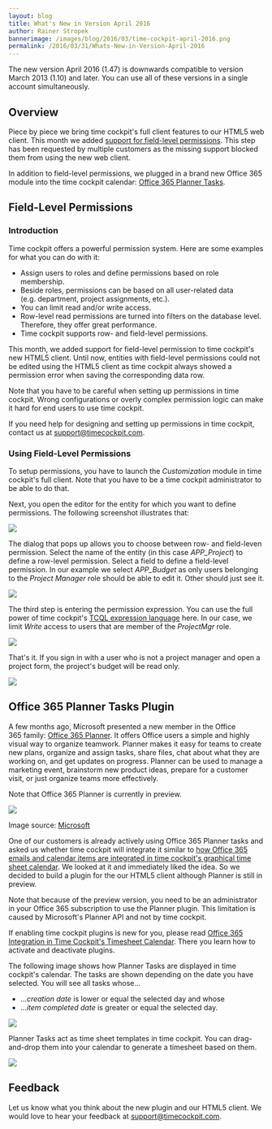 ```yaml
---
layout: blog
title: What's New in Version April 2016
author: Rainer Stropek
bannerimage: /images/blog/2016/03/time-cockpit-april-2016.png
permalink: /2016/03/31/Whats-New-in-Version-April-2016
---
```


<p xmlns="http://www.w3.org/1999/xhtml">The new version April 2016 (1.47) is downwards compatible to version March 2013 (1.10) and later. You can use all of these versions in a single account simultaneously.</p><h2 xmlns="http://www.w3.org/1999/xhtml">Overview</h2><p xmlns="http://www.w3.org/1999/xhtml">Piece by piece we bring time cockpit's full client features to our HTML5 web client. This month we added <a href="#field-level-permissions">support for field-level permissions</a>. This step has been requested by multiple customers as the missing support blocked them from using the new web client.</p><p xmlns="http://www.w3.org/1999/xhtml">In addition to field-level permissions, we plugged in a brand new Office 365 module into the time cockpit calendar: <a href="#office-365-planner-tasks">Office 365 Planner Tasks</a>.</p><h2 xmlns="http://www.w3.org/1999/xhtml">
  <a id="field-level-permissions" name="field-level-permissions" class="mce-item-anchor"></a>Field-Level Permissions</h2><h3 xmlns="http://www.w3.org/1999/xhtml">Introduction</h3><p xmlns="http://www.w3.org/1999/xhtml">Time cockpit offers a powerful permission system. Here are some examples for what you can do with it:</p><ul xmlns="http://www.w3.org/1999/xhtml">
  <li>Assign users to roles and define permissions based on role membership.
<br /></li>
  <li>Beside roles, permissions can be based on all user-related data (e.g. department, project assignments, etc.).
<br /></li>
  <li>You can limit read and/or write access.</li>
  <li>Row-level read permissions are turned into filters on the database level. Therefore, they offer great performance.</li>
  <li>Time cockpit supports row- and field-level permissions.</li>
</ul><p xmlns="http://www.w3.org/1999/xhtml">This month, we added support for field-level permission to time cockpit's new HTML5 client. Until now, entities with field-level permissions could not be edited using the HTML5 client as time cockpit always showed a permission error when saving the corresponding data row.<br /></p><p class="showcase" xmlns="http://www.w3.org/1999/xhtml">Note that you have to be careful when setting up permissions in time cockpit. Wrong configurations or overly complex permission logic can make it hard for end users to use time cockpit.</p><p xmlns="http://www.w3.org/1999/xhtml">If you need help for designing and setting up permissions in time cockpit, contact us at <a href="mailto:support@timecockpit.com">support@timecockpit.com</a>.</p><h3 xmlns="http://www.w3.org/1999/xhtml">Using Field-Level Permissions
<br /></h3><p xmlns="http://www.w3.org/1999/xhtml">To setup permissions, you have to launch the <em>Customization</em> module in time cockpit's full client. Note that you have to be a time cockpit administrator to be able to do that.</p><p xmlns="http://www.w3.org/1999/xhtml">Next, you open the editor for the entity for which you want to define permissions. The following screenshot illustrates that:</p><p xmlns="http://www.w3.org/1999/xhtml">
  <img src="{{site.baseurl}}/images/blog/2016/03/add-permission.png" />
</p><p xmlns="http://www.w3.org/1999/xhtml">The dialog that pops up allows you to choose between row- and field-leven permission. Select the name of the entity (in this case <em>APP_Project</em>) to define a row-level permission. Select a field to define a field-level permission. In our example we select <em>APP_Budget</em> as only users belonging to the <em>Project Manager</em> role should be able to edit it. Other should just see it.<br /></p><p xmlns="http://www.w3.org/1999/xhtml">
  <img src="{{site.baseurl}}/images/blog/2016/03/field-level-permissions-select-field.png" />
</p><p xmlns="http://www.w3.org/1999/xhtml">The third step is entering the permission expression. You can use the full power of time cockpit's <a href="https://help.timecockpit.com/?topic=html/28e3e0bd-6bd7-4435-930b-69671817bf95.htm" target="_blank">TCQL expression language</a> here. In our case, we limit <em>Write</em> access to users that are member of the <em>ProjectMgr</em> role.<br /></p><p xmlns="http://www.w3.org/1999/xhtml">
  <img src="{{site.baseurl}}/images/blog/2016/03/define-permission-expression.png" />
</p><p xmlns="http://www.w3.org/1999/xhtml">That's it. If you sign in with a user who is not a project manager and open a project form, the project's budget will be read only.<br /></p><p xmlns="http://www.w3.org/1999/xhtml">
  <img src="{{site.baseurl}}/images/blog/2016/03/read-only-field.png" />
</p><h2 xmlns="http://www.w3.org/1999/xhtml">
  <a id="office-365-planner-tasks" name="office-365-planner-tasks" class="mce-item-anchor"></a>Office 365 Planner Tasks Plugin</h2><p xmlns="http://www.w3.org/1999/xhtml">A few months ago, Microsoft presented a new member in the Office 365 family: <a href="https://blogs.office.com/2015/09/22/introducing-office-365-planner/" target="_blank">Office 365 Planner</a>. It offers Office users a simple and highly visual way to organize teamwork. Planner makes it easy for teams to create new plans, organize and assign tasks, share files, chat about what they are working on, and get updates on progress. Planner can be used to manage a marketing event, brainstorm new product ideas, prepare for a customer visit, or just organize teams more effectively.</p><p class="showcase" xmlns="http://www.w3.org/1999/xhtml">Note that Office 365 Planner is currently in preview.</p><p xmlns="http://www.w3.org/1999/xhtml">
  <img src="{{site.baseurl}}/images/blog/2016/03/Introducing-Office-365-Planner-4.png" />
</p><p class="imageCaption" xmlns="http://www.w3.org/1999/xhtml">Image source: <a href="https://blogs.office.com/2015/09/22/introducing-office-365-planner/" target="_blank">Microsoft</a></p><p xmlns="http://www.w3.org/1999/xhtml">One of our customers is already actively using Office 365 Planner tasks and asked us whether time cockpit will integrate it similar to <a href="~/blog/2016/02/29/Whats-New-in-Version-March-2016#sent-emails" target="_blank">how Office 365 emails and calendar items are integrated in time cockpit's graphical time sheet calendar</a>. We looked at it and immediately liked the idea. So we decided to build a plugin for the our HTML5 client although Planner is still in preview.<br /></p><p class="showcase" xmlns="http://www.w3.org/1999/xhtml">Note that because of the preview version, you need to be an administrator in your Office 365 subscription to use the Planner plugin. This limitation is caused by Microsoft's Planner API and not by time cockpit.</p><p xmlns="http://www.w3.org/1999/xhtml">If enabling time cockpit plugins is new for you, please read <a href="~/blog/2016/02/29/Whats-New-in-Version-March-2016#sent-emails" target="_blank">Office 365 Integration in Time Cockpit's Timesheet Calendar</a>. There you learn how to activate and deactivate plugins. <br /></p><p xmlns="http://www.w3.org/1999/xhtml">The following image shows how Planner Tasks are displayed in time cockpit's calendar. The tasks are shown depending on the date you have selected. You will see all tasks whose...<br /></p><ul xmlns="http://www.w3.org/1999/xhtml">
  <li>...<em>creation date</em> is lower or equal the selected day and whose</li>
  <li>...<em>item completed date</em> is greater or equal the selected day.</li>
</ul><p xmlns="http://www.w3.org/1999/xhtml">
  <img src="{{site.baseurl}}/images/blog/2016/03/time-cockpit-office-planner-tasks-integration.png" />
</p><p xmlns="http://www.w3.org/1999/xhtml">Planner Tasks act as time sheet templates in time cockpit. You can drag-and-drop them into your calendar to generate a timesheet based on them.<br /></p><p xmlns="http://www.w3.org/1999/xhtml">
  <img src="{{site.baseurl}}/images/blog/2016/03/office-planner-tasks-time-cockpit-drag-drop.png" />
</p><h2 xmlns="http://www.w3.org/1999/xhtml">Feedback</h2><p xmlns="http://www.w3.org/1999/xhtml">Let us know what you think about the new plugin and our HTML5 client. We would love to hear your feedback at <a href="mailto:support@timecockpit.com">support@timecockpit.com</a>.</p>